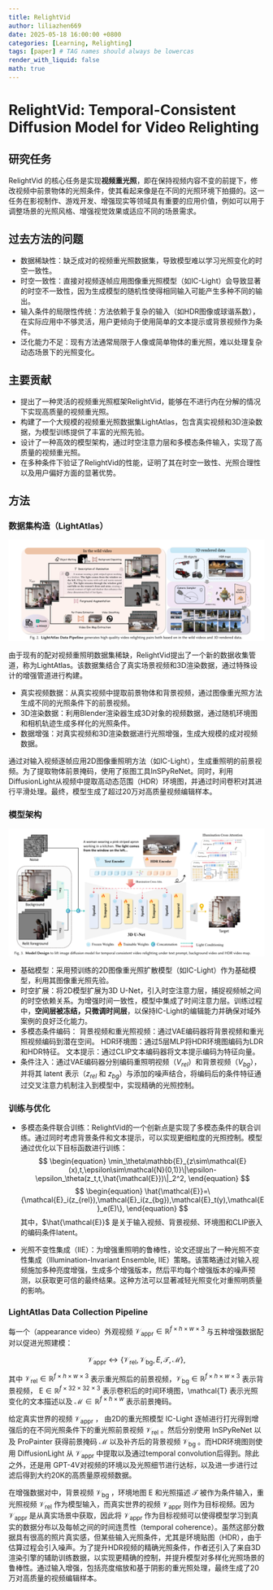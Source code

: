 ```yaml
---
title: RelightVid
author: liliazhen669
date: 2025-05-18 16:00:00 +0800
categories: [Learning, Relighting]
tags: [paper] # TAG names should always be lowercas
render_with_liquid: false
math: true
---
```


# RelightVid: Temporal-Consistent Diffusion Model for Video Relighting


## 研究任务

RelightVid 的核心任务是实现**视频重光照**，即在保持视频内容不变的前提下，修改视频中前景物体的光照条件，使其看起来像是在不同的光照环境下拍摄的。这一任务在影视制作、游戏开发、增强现实等领域具有重要的应用价值，例如可以用于调整场景的光照风格、增强视觉效果或适应不同的场景需求。

## 过去方法的问题

- 数据稀缺性：缺乏成对的视频重光照数据集，导致模型难以学习光照变化的时空一致性。
- 时空一致性：直接对视频逐帧应用图像重光照模型（如IC-Light）会导致显著的时空不一致性，因为生成模型的随机性使得相同输入可能产生多种不同的输出。
- 输入条件的局限性传统：方法依赖于复杂的输入（如HDR图像或球谐系数），在实际应用中不够灵活，用户更倾向于使用简单的文本提示或背景视频作为条件。
- 泛化能力不足：现有方法通常局限于人像或简单物体的重光照，难以处理复杂动态场景下的光照变化。

## 主要贡献
- 提出了一种灵活的视频重光照框架RelightVid，能够在不进行内在分解的情况下实现高质量的视频重光照。
- 构建了一个大规模的视频重光照数据集LightAtlas，包含真实视频和3D渲染数据，为模型训练提供了丰富的光照先验。
- 设计了一种高效的模型架构，通过时空注意力层和多模态条件输入，实现了高质量的视频重光照。
- 在多种条件下验证了RelightVid的性能，证明了其在时空一致性、光照合理性以及用户偏好方面的显著优势。

## 方法

### 数据集构造（LightAtlas）

![fig-2](assets/img/relightvid/fig2.png)

由于现有的配对视频重照明数据集稀缺，RelightVid提出了一个新的数据收集管道，称为LightAtlas。该数据集结合了真实场景视频和3D渲染数据，通过特殊设计的增强管道进行构建。

- 真实视频数据：从真实视频中提取前景物体和背景视频，通过图像重光照方法生成不同的光照条件下的前景视频。
- 3D渲染数据：利用Blender渲染器生成3D对象的视频数据，通过随机环境图和相机轨迹生成多样化的光照条件。
- 数据增强：对真实视频和3D渲染数据进行光照增强，生成大规模的成对视频数据。

通过对输入视频逐帧应用2D图像重照明方法（如IC-Light），生成重照明的前景视频。为了提取物体前景掩码，使用了抠图工具InSPyReNet。同时，利用DiffusionLight从视频中提取高动态范围（HDR）环境图，并通过时间卷积对其进行平滑处理。最终，模型生成了超过20万对高质量视频编辑样本。

### 模型架构

![fig-3](assets/img/relightvid/fig3.png)

- 基础模型：采用预训练的2D图像重光照扩散模型（如IC-Light）作为基础模型，利用其图像重光照先验。
- 时空扩展：将2D模型扩展为3D U-Net，引入时空注意力层，捕捉视频帧之间的时空依赖关系。为增强时间一致性，模型中集成了时间注意力层。训练过程中，**空间层被冻结，只微调时间层**，以保持IC-Light的编辑能力并确保对域外案例的良好泛化能力。
- 多模态条件编码：
    背景视频和重光照视频：通过VAE编码器将背景视频和重光照视频编码到潜在空间。
    HDR环境图：通过5层MLP将HDR环境图编码为LDR和HDR特征。
    文本提示：通过CLIP文本编码器将文本提示编码为特征向量。
- 条件注入：通过VAE编码器分别编码重照明视频（$V_{rel}$）和背景视频（$V_{bg}$），并将其 latent 表示（$z_{rel}$ 和 $z_{bg}$）与添加的噪声结合，将编码后的条件特征通过交叉注意力机制注入到模型中，实现精确的光照控制。

### 训练与优化
- 多模态条件联合训练：RelightVid的一个创新点是实现了多模态条件的联合训练。通过同时考虑背景条件和文本提示，可以实现更细粒度的光照控制。模型通过优化以下目标函数进行训练：
$$
\begin{equation}
\min_\theta\mathbb{E}_{z\sim\mathcal{E}(x),t,\epsilon\sim\mathcal{N}(0,1)}\|\epsilon-\epsilon_\theta(z_t,t,\hat{\mathcal{E}})\|_2^2,
\end{equation}
$$
$$
\begin{equation}
\hat{\mathcal{E}}=\{\mathcal{E}_i(z_{rel}),\mathcal{E}_i(z_{bg}),\mathcal{E}_t(y),\mathcal{E}_e(E)\},
\end{equation}
$$
其中，$\hat{\mathcal{E}}$ 是关于输入视频、背景视频、环境图和CLIP嵌入的编码条件latent。

- 光照不变性集成（IIE）：为增强重照明的鲁棒性，论文还提出了一种光照不变性集成（Illumination-Invariant Ensemble, IIE）策略。该策略通过对输入视频施加多种亮度增强，生成多个增强版本，然后平均每个增强版本的噪声预测，以获取更可信的最终结果。这种方法可以显著减轻光照变化对重照明质量的影响。


###  LightAtlas Data Collection Pipeline

每一个（appearance video）外观视频 $\mathcal{V}_{\mathrm{appr}}\in\mathbb{R}^{f\times h\times w\times3}$ 与五种增强数据配对以促进光照建模： 

$$
\mathcal{V}_{\mathrm{appr}}\leftrightarrow\{\mathcal{V}_{\mathrm{rel}},\mathcal{V}_{\mathrm{bg}},E,\mathcal{T},\mathcal{M}\},
$$

其中 $\mathcal{V}_{\mathrm{rel}}\in\mathbb{R}^{f\times h\times w \times 3}$ 表示重光照后的前景视频，$\mathcal{V}_{\mathrm{bg}}\in\mathbb{R}^{f\times h\times w \times 3}$ 表示背景视频， $\mathrm{E} \in\mathbb{R}^{f\times 32 \times 32 \times 3}$ 表示卷积后的时间环境图，\mathcal{T} 表示光照变化的文本描述以及 $\mathcal{M}\in\mathbb{R}^{f\times h \times w}$ 表示前景掩码。

给定真实世界的视频 $\mathcal{V}_{\mathrm{appr}}$ ， 由2D的重光照模型 IC-Light 逐帧进行打光得到增强后的在不同光照条件下的重光照前景视频 $\mathcal{V}_{\mathrm{rel}}$ 。然后分别使用 InSPyReNet 以及 ProPainter 获得前景掩码 $\mathcal{M}$ 以及补齐后的背景视频 $\mathcal{V}_\mathrm{bg}$ 。而HDR环境图则使用 DiffusionLight 从 $\mathcal{V}_\mathrm{appr}$ 中提取以及通过temporal convolution后得到。除此之外，还是用 GPT-4V对视频的环境以及光照细节进行达标，以及进一步进行过滤后得到大约20K的高质量原视频数据。

在增强数据对中，背景视频 $\mathcal{V}_\mathrm{bg}$ ，环境地图 $\mathrm{E}$ 和光照描述 $\mathcal{T}$ 被作为条件输入，重光照视频 $\mathcal{V}_\mathrm{rel}$ 作为模型输入，而真实世界的视频 $\mathcal{V}_{\mathrm{appr}}$ 则作为目标视频。因为 $\mathcal{V}_{\mathrm{appr}}$ 是从真实场景中获取，因此将 $\mathcal{V}_{\mathrm{appr}}$ 作为目标视频可以使得模型学习到真实的数据分布以及每帧之间的时间连贯性（temporal coherence）。虽然这部分数据具有很高的照片真实感，但某些输入光照条件，尤其是环境贴图（HDR），由于估算过程会引入噪声。为了提升HDR视频的精确光照条件，作者还引入了来自3D渲染引擎的辅助训练数据，以实现更精确的控制，并提升模型对多样化光照场景的鲁棒性。通过输入增强，包括亮度缩放和基于阴影的重光照处理，最终生成了20万对高质量的视频编辑样本。
 